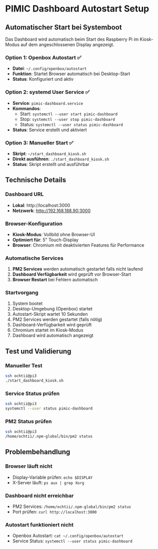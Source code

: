 # PIMIC Dashboard Autostart Setup

## Automatischer Start bei Systemboot

Das Dashboard wird automatisch beim Start des Raspberry Pi im Kiosk-Modus auf dem angeschlossenen Display angezeigt.

### Option 1: Openbox Autostart ✅
- **Datei**: `~/.config/openbox/autostart`
- **Funktion**: Startet Browser automatisch bei Desktop-Start
- **Status**: Konfiguriert und aktiv

### Option 2: systemd User Service ✅  
- **Service**: `pimic-dashboard.service`
- **Kommandos**:
  - Start: `systemctl --user start pimic-dashboard`
  - Stop: `systemctl --user stop pimic-dashboard`
  - Status: `systemctl --user status pimic-dashboard`
- **Status**: Service erstellt und aktiviert

### Option 3: Manueller Start ✅
- **Skript**: `~/start_dashboard_kiosk.sh`
- **Direkt ausführen**: `./start_dashboard_kiosk.sh`
- **Status**: Skript erstellt und ausführbar

## Technische Details

### Dashboard URL
- **Lokal**: http://localhost:3000
- **Netzwerk**: http://192.168.188.90:3000

### Browser-Konfiguration
- **Kiosk-Modus**: Vollbild ohne Browser-UI
- **Optimiert für**: 5" Touch-Display
- **Browser**: Chromium mit deaktivierten Features für Performance

### Automatische Services
1. **PM2 Services** werden automatisch gestartet falls nicht laufend
2. **Dashboard Verfügbarkeit** wird geprüft vor Browser-Start
3. **Browser Restart** bei Fehlern automatisch

### Startvorgang
1. System bootet
2. Desktop-Umgebung (Openbox) startet
3. Autostart-Skript wartet 10 Sekunden
4. PM2 Services werden gestartet (falls nötig)
5. Dashboard-Verfügbarkeit wird geprüft
6. Chromium startet im Kiosk-Modus
7. Dashboard wird automatisch angezeigt

## Test und Validierung

### Manueller Test
```bash
ssh ochtii@pi3
./start_dashboard_kiosk.sh
```

### Service Status prüfen
```bash
ssh ochtii@pi3
systemctl --user status pimic-dashboard
```

### PM2 Status prüfen
```bash
ssh ochtii@pi3
/home/ochtii/.npm-global/bin/pm2 status
```

## Problembehandlung

### Browser läuft nicht
- Display-Variable prüfen: `echo $DISPLAY`
- X-Server läuft: `ps aux | grep Xorg`

### Dashboard nicht erreichbar
- PM2 Services: `/home/ochtii/.npm-global/bin/pm2 status`
- Port prüfen: `curl http://localhost:3000`

### Autostart funktioniert nicht
- Openbox Autostart: `cat ~/.config/openbox/autostart`
- Service Status: `systemctl --user status pimic-dashboard`